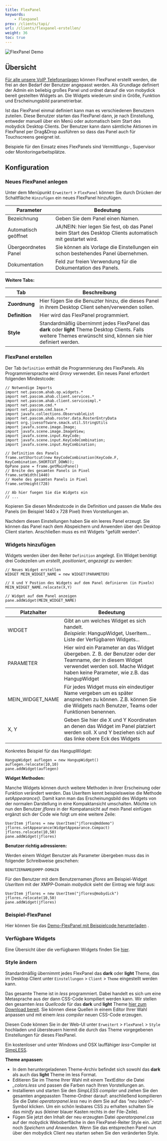 ```yaml
---
title: FlexPanel
keywords:
    - Flexpanel
prev: /clients/tapi/
url: /clients/flexpanel-erstellen/
weight: 36
toc: true
---
```


![FlexPanel Demo](/flexpanel_demo.png)

<!--FIXME nutzbar mit pascom classic client -->

## Übersicht

[Für alle unsere VoIP Telefonanlagen](https://www.pascom.net/de/mobydick-voip/) können FlexPanel erstellt werden, die frei an den Bedarf der Benutzer angepasst werden. Als Grundlage definiert der Admin ein beliebig großes Panel und ordnet darauf die von mobydick bereit gestellten Widgets an. Die Widgets wiederum sind in Größe, Funktion und Erscheinungsbild parametrierbar.

Ist das FlexPanel einmal definiert kann man es verschiedenen Benutzern zuteilen. Diese Benutzer starten das FlexPanel dann, je nach Einstellung, entweder manuell über ein Menü oder automatisch beim Start des mobydick Desktop Clients. Der Benutzer kann dann sämtliche Aktionen im FlexPanel per Drag&Drop ausführen so dass das Panel auch für Touchscreens geeignet ist.

Beispiele für den Einsatz eines FlexPanels sind Vermittlungs-, Supervisor oder Monitoringarbeitsplätze.

## Konfiguration

### Neues FlexPanel anlegen

Unter dem Menüpunkt `Erweitert` > `FlexPanel` können Sie durch Drücken der Schaltfläche `Hinzufügen` ein neues FlexPanel hinzufügen.

|Parameter|Bedeutung|
|---|---|
|Bezeichnung|Geben Sie dem Panel einen Namen.|
|Automatisch geöffnet|JA/NEIN: hier legen Sie fest, ob das Panel beim Start des Desktop Clients automatisch mit gestartet wird.|
|Übergeordnetes Panel|Sie können als Vorlage die Einstellungen ein schon bestehendes Panel übernehmen.|
|Dokumentation|Feld zur freien Verwendung für die Dokumentation des Panels.|

**Weitere Tabs:**

|Tab|Beschreibung|
|---|---|
|**Zuordnung**|Hier fügen Sie die Benuzter hinzu, die dieses Panel in ihrem Desktop Client sehen/verwenden sollen.|
|**Definition**|Hier wird das FlexPanel programmiert.|
|**Style**|Standardmäßig übernimmt jedes FlexPanel das **dark** oder **light** Theme Desktop Clients. Falls weitere Themes erwünscht sind, können sie hier definiert werden.|


### FlexPanel erstellen

Der Tab `Definition` enthält die Programmierung des FlexPanels. Als Programmiersprache wird *Grovy* verwendet. Ein neues Panel erfordert folgenden Mindestcode:

    // Notwendige Imports
    import net.pascom.ahab.op.widgets.*
    import net.pascom.ahab.client.services.*
    import net.pascom.ahab.client.serviceimpl.*
    import net.pascom.cmd.*
    import net.pascom.cmd.base.*
    import javafx.collections.ObservableList
    import net.pascom.ahab.roster.data.RosterEntryData
    import org.jivesoftware.smack.util.StringUtils
    import javafx.scene.image.Image;
    import javafx.scene.image.ImageView;
    import javafx.scene.input.KeyCode;
    import javafx.scene.input.KeyCodeCombination;
    import javafx.scene.input.KeyCombination;

    // Definition des Panels
    frame.setShortcut(new KeyCodeCombination(KeyCode.F, KeyCombination.SHORTCUT_DOWN));
    OpPane pane = frame.getMainPane()
    // Breite des gesamten Panels in Pixel
    frame.setWidth(1440)
    // Hoehe des gesamten Panels in Pixel
    frame.setHeight(728)

    // Ab hier fuegen Sie die Widgets ein
    // ...

Kopieren Sie diesen Mindestcode in die Definition und passen die Maße des Panels (im Beispiel 1440 x 728 Pixel) Ihren Vorstellungen an.

Nachdem diesen Einstellungen haben Sie ein leeres Panel erzeugt. Sie können das Panel nach dem Abspeichern und Anwenden über den Desktop Client starten. Anschließen muss es mit Widgets "gefüllt werden".

### Widgets hinzufügen

Widgets werden über den Reiter `Definition` angelegt. Ein Widget benötigt drei Codezeilen um *erstellt*, *positioniert*, *angezeigt* zu werden:

    // Neues Widget erstellen
    WIDGET MEIN_WIDGET_NAME = new WIDGET(PARAMETER)

    // X und Y Postion des Widgets auf dem Panel definieren (in Pixeln)
    MEIN_WIDGET_NAME.relocate(X,Y)

    // Widget auf dem Panel anzeigen
    pane.addWidget(MEIN_WIDGET_NAME)


|Platzhalter| Bedeutung|
|---|---|
|WIDGET|Gibt an um welches Widget es sich handelt.<br>*Beispiele*: HangupWidget, UserItem... Liste der Verfügbaren Widgets...|
|PARAMETER|Hier wird ein Parameter an das Widget übergeben. Z. B. der Benutzer oder der Teamname, der in diesem Widget verwendet werden soll. Mache Widget haben keine Parameter, wie z.B. das HangupWidget|
|MEIN_WIDGET_NAME|Für jedes Widget muss ein eindeutiger Name vergeben um es später ansprechen zu können. Z.B. können Sie die Widgets nach Benutzer, Teams oder Funktionen benennen.|
|X, Y|Geben Sie hier die X und Y Koordinaten an denen das Widget im Panel platziert werden soll. X und Y beziehen sich auf das linke obere Eck des Widgets|

Konkretes Beispiel für das HangupWidget:

    HangupWidget auflegen = new HangupWidget()
    auflegen.relocate(10,10)
    pane.addWidget(auflegen)

**Widget Methoden:**

Manche Widgets können durch weitere Methoden in ihrer Erscheinung oder Funktion verändert werden. Das UserItem kennt beispielsweise die Methode *setAppearance()*. Damit kann man das Erscheinungsbild des Widgets von der normalen Darstellung in eine Kompaktansicht umschalten. Möchte ich nun den Benutzer *jflores* in der Kompatansicht auf mein Panel einfügen ergänzt sich der Code wie folgt um eine weitere Zeile:

    UserItem jflores = new UserItem("jflores@mddemo")
    jflores.setAppearance(WidgetAppearance.Compact)
    jflores.relocate(10,50)
    pane.addWidget(jflores)

**Benutzer richtig adressieren:**

Werden einem Widget Benutzer als Parameter übergeben muss das in folgender Schreibweise geschehen:

    BENUTZERNAME@XMPP-DOMAIN

Für den Benutzer mit dem Benutzernamen *jflores* am Beispiel-Widget *UserItem* mit der XMPP-Domain *mobydick* sieht der Eintrag wie folgt aus:

    UserItem jflores = new UserItem("jflores@mobydick")
    jflores.relocate(10,50)
    pane.addWidget(jflores)


### Beispiel-FlexPanel

Hier können Sie das [Demo-FlexPanel mit Beispielcode herunterladen](/flexpanel_demo.pdf) .




### Verfügbare Widgets

Eine Übersicht über die verfügbaren Widgets finden Sie [hier](/available_widgets.pdf).


### Style ändern

Standardmäßig übernimmt jedes FlexPanel das **dark** oder **light** Theme, das im Desktop Client unter `Einstellungen` > `Client` > `Theme` eingestellt werden kann.

Das gesamte Theme ist in *less* programmiert. Dabei handelt es sich um eine Metasprache aus der dann CSS-Code kompiliert werden kann. Wir stellen den gesamten *less Quellcode* für das **dark** und **light** Theme [hier zum Download bereit](/Archiv.zip). Sie können diese Quellen in einem Editor Ihrer Wahl anpassen und mit einem *less compiler* neuen CSS-Code erzeugen.

Diesen Code können Sie in der Web-UI unter `Erweitert` > `FlexPanel` > `Style` hochladen und übersteuern hiermit die durch das Theme vorgegebenen Einstellungen für dieses FlexPanel.

Ein kostenloser und unter Windows und OSX lauffähiger *less*-Compiler ist [SimpLESS](https://wearekiss.com/simpless).

**Theme anpassen:**

+ In dem heruntergeladenen Theme-Archiv befindet sich sowohl das **dark** als auch das **light** Theme im less Format.
+ Editieren Sie im Theme Ihrer Wahl mit einem TextEditor die Datei *_colors.less* und passen die Farben nach Ihren Vorstellungen an.
+ Installieren und starten Sie den *SimpLESS compiler* und ziehen Sie den gesamten angepassten Theme-Ordner darauf: anschließend kompilieren Sie die Datei *operatorpanel.less* neu in dem Sie auf das *"neu laden"*-Symbol klicken. Um ein schön lesbares CSS zu erhalten schalten Sie das *minify* aus (kleiner blauer Kasten rechts in der File-Zeile).
+ Fügen Sie jetzt den Inhalt der neu erzeugten Datei *operatorpanel.css* auf der mobydick Weboberfläche in den FlexPanel-Reiter Style ein. Jetzt noch *Speichern und Anwenden*. Wenn Sie das entsprechen Panel nun über den mobydick Client neu starten sehen Sie den veränderten Style.
